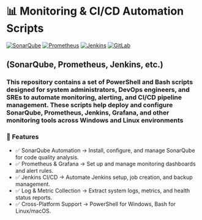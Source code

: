 # 📊 Monitoring & CI/CD Automation Scripts

[![SonarQube](https://img.shields.io/badge/SonarQube-4E9BCD?style=flat&logo=sonarqube&logoColor=white&logoSize=auto&labelColor=607078)](https://www.sonarsource.com/products/sonarqube/downloads/)
[![Prometheus](https://img.shields.io/badge/Prometheus-607078?style=flat&logo=prometheus&logoColor=white&logoSize=auto&labelColor=E6522C)](https://prometheus.io/docs/introduction/overview/)
[![Jenkins](https://img.shields.io/badge/Jenkins-D24939?style=flat&logo=jenkins&logoColor=white&logoSize=auto&labelColor=607078)](https://www.jenkins.io/)
[![GitLab](https://img.shields.io/badge/GitLab-607078?style=flat&logo=gitlab&logoColor=white&logoSize=auto&labelColor=FC6D26)](https://about.gitlab.com/)

## (SonarQube, Prometheus, Jenkins, etc.)

### This repository contains a set of PowerShell and Bash scripts designed for system administrators, DevOps engineers, and SREs to automate monitoring, alerting, and CI/CD pipeline management. These scripts help deploy and configure SonarQube, Prometheus, Jenkins, Grafana, and other monitoring tools across Windows and Linux environments

### 🚀 Features

- ✅ SonarQube Automation → Install, configure, and manage SonarQube for code quality analysis.
- ✅ Prometheus & Grafana → Set up and manage monitoring dashboards and alert rules.
- ✅ Jenkins CI/CD → Automate Jenkins setup, job creation, and backup management.
- ✅ Log & Metric Collection → Extract system logs, metrics, and health status reports.
- ✅ Cross-Platform Support → PowerShell for Windows, Bash for Linux/macOS.
